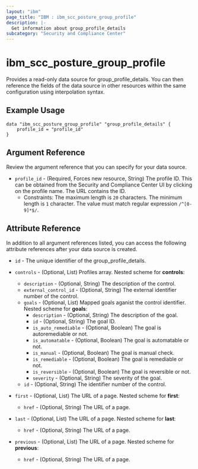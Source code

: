 ```yaml
---
layout: "ibm"
page_title: "IBM : ibm_scc_posture_group_profile"
description: |-
  Get information about group_profile_details
subcategory: "Security and Compliance Center"
---
```


# ibm_scc_posture_group_profile

Provides a read-only data source for group_profile_details. You can then reference the fields of the data source in other resources within the same configuration using interpolation syntax.

## Example Usage

```hcl
data "ibm_scc_posture_group_profile" "group_profile_details" {
	profile_id = "profile_id"
}
```

## Argument Reference

Review the argument reference that you can specify for your data source.

* `profile_id` - (Required, Forces new resource, String) The profile ID. This can be obtained from the Security and Compliance Center UI by clicking on the profile name. The URL contains the ID.
  * Constraints: The maximum length is `20` characters. The minimum length is `1` character. The value must match regular expression `/^[0-9]*$/`.

## Attribute Reference

In addition to all argument references listed, you can access the following attribute references after your data source is created.

* `id` - The unique identifier of the group_profile_details.
* `controls` - (Optional, List) Profiles array.
Nested scheme for **controls**:
	* `description` - (Optional, String) The description of the control.
	* `external_control_id` - (Optional, String) The external identifier number of the control.
	* `goals` - (Optional, List) Mapped goals aganist the control identifier.
	Nested scheme for **goals**:
		* `description` - (Optional, String) The description of the goal.
		* `id` - (Optional, String) The goal ID.
		* `is_auto_remediable` - (Optional, Boolean) The goal is autoremediable or not.
		* `is_automatable` - (Optional, Boolean) The goal is automatable or not.
		* `is_manual` - (Optional, Boolean) The goal is manual check.
		* `is_remediable` - (Optional, Boolean) The goal is remediable or not.
		* `is_reversible` - (Optional, Boolean) The goal is reversible or not.
		* `severity` - (Optional, String) The severity of the goal.
	* `id` - (Optional, String) The identifier number of the control.

* `first` - (Optional, List) The URL of a page.
Nested scheme for **first**:
	* `href` - (Optional, String) The URL of a page.

* `last` - (Optional, List) The URL of a page.
Nested scheme for **last**:
	* `href` - (Optional, String) The URL of a page.

* `previous` - (Optional, List) The URL of a page.
Nested scheme for **previous**:
	* `href` - (Optional, String) The URL of a page.

